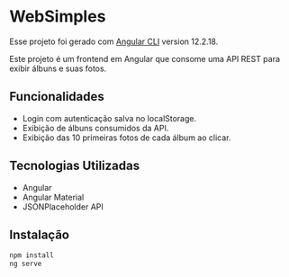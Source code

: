 # WebSimples

Esse projeto foi gerado com [Angular CLI](https://github.com/angular/angular-cli) version 12.2.18.

Este projeto é um frontend em Angular que consome uma API REST para exibir álbuns e suas fotos.

## Funcionalidades
- Login com autenticação salva no localStorage.
- Exibição de álbuns consumidos da API.
- Exibição das 10 primeiras fotos de cada álbum ao clicar.

## Tecnologias Utilizadas
- Angular
- Angular Material
- JSONPlaceholder API

## Instalação
```sh
npm install
ng serve
```
